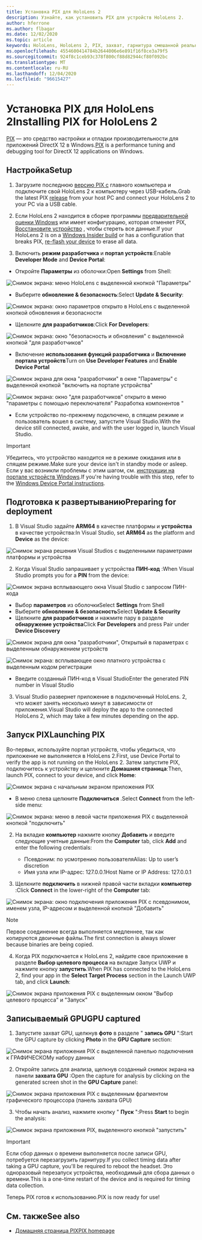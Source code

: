 ```yaml
---
title: Установка PIX для HoloLens 2
description: Узнайте, как установить PIX для устройств HoloLens 2.
author: hferrone
ms.author: flbagar
ms.date: 12/02/2020
ms.topic: article
keywords: HoloLens, HoloLens 2, PIX, захват, гарнитура смешанной реальности, гарнитура Windows Mixed Reality, гарнитура виртуальной реальности
ms.openlocfilehash: 4554600414784b2644006e6e891f16f8ce3a79f5
ms.sourcegitcommit: 924f8c1ceb93c378f800cf88d82944cf80f092bc
ms.translationtype: MT
ms.contentlocale: ru-RU
ms.lasthandoff: 12/04/2020
ms.locfileid: "96615427"
---
```

# <a name="installing-pix-for-hololens-2"></a><span data-ttu-id="864c6-104">Установка PIX для HoloLens 2</span><span class="sxs-lookup"><span data-stu-id="864c6-104">Installing PIX for HoloLens 2</span></span>

<span data-ttu-id="864c6-105">[PIX](https://devblogs.microsoft.com/pix) — это средство настройки и отладки производительности для приложений DirectX 12 в Windows.</span><span class="sxs-lookup"><span data-stu-id="864c6-105">[PIX](https://devblogs.microsoft.com/pix) is a performance tuning and debugging tool for DirectX 12 applications on Windows.</span></span> 

## <a name="setup"></a><span data-ttu-id="864c6-106">Настройка</span><span class="sxs-lookup"><span data-stu-id="864c6-106">Setup</span></span>

1. <span data-ttu-id="864c6-107">Загрузите последнюю [версию PIX с]( https://devblogs.microsoft.com/pix/download) главного компьютера и подключите свой HoloLens 2 к компьютеру через USB-кабель.</span><span class="sxs-lookup"><span data-stu-id="864c6-107">Grab the latest PIX [release]( https://devblogs.microsoft.com/pix/download) from your host PC and connect your HoloLens 2 to your PC via a USB cable.</span></span>

2. <span data-ttu-id="864c6-108">Если HoloLens 2 находится в сборке программы [предварительной оценки Windows](https://insider.windows.com) или имеет конфигурацию, которая отменяет PIX,  [Восстановите устройство](https://docs.microsoft.com/hololens/hololens-recovery) , чтобы стереть все данные.</span><span class="sxs-lookup"><span data-stu-id="864c6-108">If your HoloLens 2 is on a [Windows Insider build](https://insider.windows.com) or has a configuration that breaks PIX,  [re-flash your device](https://docs.microsoft.com/hololens/hololens-recovery) to erase all data.</span></span>

3. <span data-ttu-id="864c6-109">Включить **режим разработчика** и **портал устройств**:</span><span class="sxs-lookup"><span data-stu-id="864c6-109">Enable **Developer Mode** and **Device Portal**:</span></span>

* <span data-ttu-id="864c6-110">Откройте **Параметры** из оболочки:</span><span class="sxs-lookup"><span data-stu-id="864c6-110">Open **Settings** from Shell:</span></span>

![Снимок экрана: меню HoloLens с выделенной кнопкой "Параметры"](images/pix-img-01.jpg)

* <span data-ttu-id="864c6-112">Выберите **обновление & безопасность**:</span><span class="sxs-lookup"><span data-stu-id="864c6-112">Select **Update & Security**:</span></span>

![Снимок экрана: окно параметров открыто в HoloLens с выделенной кнопкой обновления и безопасности](images/pix-img-02.jpg)

* <span data-ttu-id="864c6-114">Щелкните **для разработчиков**:</span><span class="sxs-lookup"><span data-stu-id="864c6-114">Click **For Developers**:</span></span>

![Снимок экрана: окно "безопасность и обновления" с выделенной кнопкой "для разработчиков"](images/pix-img-03.jpg)

* <span data-ttu-id="864c6-116">Включение **использования функций разработчика** и **Включение портала устройств**</span><span class="sxs-lookup"><span data-stu-id="864c6-116">Turn on **Use Developer Features** and **Enable Device Portal**</span></span>

![Снимок экрана для окна "разработчики" в окне "Параметры" с выделенной кнопкой "включить на портале устройства"](images/pix-img-04.jpg)

![Снимок экрана: окно "для разработчиков" открыто в меню "параметры с помощью переключателя" Разработка компонентов "](images/pix-img-05.jpg)

* <span data-ttu-id="864c6-119">Если устройство по-прежнему подключено, в спящем режиме и пользователь вошел в систему, запустите Visual Studio.</span><span class="sxs-lookup"><span data-stu-id="864c6-119">With the device still connected, awake, and with the user logged in, launch Visual Studio.</span></span>

> [!IMPORTANT]
> <span data-ttu-id="864c6-120">Убедитесь, что устройство находится не в режиме ожидания или в спящем режиме.</span><span class="sxs-lookup"><span data-stu-id="864c6-120">Make sure your device isn't in standby mode or asleep.</span></span> <span data-ttu-id="864c6-121">Если у вас возникли проблемы с этим шагом, см. [инструкции на портале устройств Windows](https://docs.microsoft.com/windows/mixed-reality/develop/platform-capabilities-and-apis/using-the-windows-device-portal).</span><span class="sxs-lookup"><span data-stu-id="864c6-121">If you're having trouble with this step, refer to the [Windows Device Portal instructions](https://docs.microsoft.com/windows/mixed-reality/develop/platform-capabilities-and-apis/using-the-windows-device-portal).</span></span>

## <a name="preparing-for-deployment"></a><span data-ttu-id="864c6-122">Подготовка к развертыванию</span><span class="sxs-lookup"><span data-stu-id="864c6-122">Preparing for deployment</span></span>

1. <span data-ttu-id="864c6-123">В Visual Studio задайте **ARM64** в качестве платформы и **устройства** в качестве устройства:</span><span class="sxs-lookup"><span data-stu-id="864c6-123">In Visual Studio, set **ARM64** as the platform and **Device** as the device:</span></span>

![Снимок экрана решения Visual Studios с выделенными параметрами платформы и устройства](images/pix-img-06.png)

2. <span data-ttu-id="864c6-125">Когда Visual Studio запрашивает у устройства **ПИН-код** :</span><span class="sxs-lookup"><span data-stu-id="864c6-125">When Visual Studio prompts you for a **PIN** from the device:</span></span>

![Снимок экрана всплывающего окна Visual Studio с запросом ПИН-кода](images/pix-img-07.png)

* <span data-ttu-id="864c6-127">Выбор **параметров** из оболочки</span><span class="sxs-lookup"><span data-stu-id="864c6-127">Select **Settings** from Shell</span></span>
* <span data-ttu-id="864c6-128">Выберите **обновление & безопасность**</span><span class="sxs-lookup"><span data-stu-id="864c6-128">Select **Update & Security**</span></span>
* <span data-ttu-id="864c6-129">Щелкните **для разработчиков** и нажмите пару в разделе **обнаружение устройства**</span><span class="sxs-lookup"><span data-stu-id="864c6-129">Click **For Developers** and press Pair under **Device Discovery**</span></span> 

![Снимок экрана для окна "разработчики", Открытый в параметрах с выделенным обнаружением устройств](images/pix-img-08.jpg)

![Снимок экрана: всплывающее окно платного устройства с выделенным кодом регистрации](images/pix-img-09.jpg)

* <span data-ttu-id="864c6-132">Введите созданный ПИН-код в Visual Studio</span><span class="sxs-lookup"><span data-stu-id="864c6-132">Enter the generated PIN number in Visual Studio</span></span>

3. <span data-ttu-id="864c6-133">Visual Studio развернет приложение в подключенный HoloLens. 2, что может занять несколько минут в зависимости от приложения.</span><span class="sxs-lookup"><span data-stu-id="864c6-133">Visual Studio will deploy the app to the connected HoloLens 2, which may take a few minutes depending on the app.</span></span>

## <a name="launching-pix"></a><span data-ttu-id="864c6-134">Запуск PIX</span><span class="sxs-lookup"><span data-stu-id="864c6-134">Launching PIX</span></span>

<span data-ttu-id="864c6-135">Во-первых, используйте портал устройств, чтобы убедиться, что приложение не выполняется в HoloLens 2.</span><span class="sxs-lookup"><span data-stu-id="864c6-135">First, use Device Portal to verify the app is not running on the HoloLens 2.</span></span> <span data-ttu-id="864c6-136">Затем запустите PIX, подключитесь к устройству и щелкните **Домашняя страница**:</span><span class="sxs-lookup"><span data-stu-id="864c6-136">Then, launch PIX, connect to your device, and click **Home**:</span></span>

![Снимок экрана с начальным экраном приложения PIX](images/pix-img-10.png)

* <span data-ttu-id="864c6-138">В меню слева щелкните **Подключиться** .</span><span class="sxs-lookup"><span data-stu-id="864c6-138">Select **Connect** from the left-side menu:</span></span>

![Снимок экрана: меню в левой части приложения PIX с выделенной кнопкой "подключить"](images/pix-img-11.png)

2. <span data-ttu-id="864c6-140">На вкладке **компьютер** нажмите кнопку **Добавить** и введите следующие учетные данные:</span><span class="sxs-lookup"><span data-stu-id="864c6-140">From the **Computer** tab, click **Add** and enter the following credentials:</span></span>
    * <span data-ttu-id="864c6-141">Псевдоним: по усмотрению пользователя</span><span class="sxs-lookup"><span data-stu-id="864c6-141">Alias: Up to user’s discretion</span></span>
    * <span data-ttu-id="864c6-142">Имя узла или IP-адрес: 127.0.0.1</span><span class="sxs-lookup"><span data-stu-id="864c6-142">Host Name or IP Address: 127.0.0.1</span></span>

3. <span data-ttu-id="864c6-143">Щелкните **подключить** в нижней правой части вкладки **компьютер** :</span><span class="sxs-lookup"><span data-stu-id="864c6-143">Click **Connect** in the lower-right of the **Computer** tab:</span></span>

![Снимок экрана: окно подключения приложения PIX с псевдонимом, именем узла, IP-адресом и выделенной кнопкой "Добавить"](images/pix-img-12.png)

> [!NOTE]
> <span data-ttu-id="864c6-145">Первое соединение всегда выполняется медленнее, так как копируются двоичные файлы.</span><span class="sxs-lookup"><span data-stu-id="864c6-145">The first connection is always slower because binaries are being copied.</span></span>

4. <span data-ttu-id="864c6-146">Когда PIX подключается к HoloLens 2, найдите свое приложение в разделе **Выбор целевого процесса** на вкладке Запуск UWP и нажмите кнопку **запустить**.</span><span class="sxs-lookup"><span data-stu-id="864c6-146">When PIX has connected to the HoloLens 2, find your app in the **Select Target Process** section in the Launch UWP tab, and click **Launch**:</span></span>

![Снимок экрана приложения PIX с выделенным окном "Выбор целевого процесса" и "Запуск"](images/pix-img-13.png)

## <a name="gpu-captured"></a><span data-ttu-id="864c6-148">Записываемый GPU</span><span class="sxs-lookup"><span data-stu-id="864c6-148">GPU captured</span></span>

1. <span data-ttu-id="864c6-149">Запустите захват GPU, щелкнув **фото** в разделе " **запись GPU** ":</span><span class="sxs-lookup"><span data-stu-id="864c6-149">Start the GPU capture by clicking **Photo** in the **GPU Capture** section:</span></span>

![Снимок экрана приложения PIX с выделенной панелью подключения к ГРАФИЧЕСКОМу набору данных](images/pix-img-14.png)

2. <span data-ttu-id="864c6-151">Откройте запись для анализа, щелкнув созданный снимок экрана на панели **захвата GPU** :</span><span class="sxs-lookup"><span data-stu-id="864c6-151">Open the capture for analysis by clicking on the generated screen shot in the **GPU Capture** panel:</span></span>

![Снимок экрана приложения PIX с выделенным фрагментом графического процессора (панель захвата GPU)](images/pix-img-15.png)

3. <span data-ttu-id="864c6-153">Чтобы начать анализ, нажмите кнопку " **Пуск** ":</span><span class="sxs-lookup"><span data-stu-id="864c6-153">Press **Start** to begin the analysis:</span></span>

![Снимок экрана приложения PIX, выделенного кнопкой "запустить"](images/pix-img-16.png)

> [!IMPORTANT]
> <span data-ttu-id="864c6-155">Если сбор данных о времени выполняется после записи GPU, потребуется перезагрузить гарнитуру.</span><span class="sxs-lookup"><span data-stu-id="864c6-155">If you collect timing data after taking a GPU capture, you'll be required to reboot the headset.</span></span> <span data-ttu-id="864c6-156">Это одноразовый перезапуск устройства, необходимый для сбора данных о времени.</span><span class="sxs-lookup"><span data-stu-id="864c6-156">This is a one-time restart of the device and is required for timing data collection.</span></span>

<span data-ttu-id="864c6-157">Теперь PIX готов к использованию.</span><span class="sxs-lookup"><span data-stu-id="864c6-157">PIX is now ready for use!</span></span>

## <a name="see-also"></a><span data-ttu-id="864c6-158">См. также</span><span class="sxs-lookup"><span data-stu-id="864c6-158">See also</span></span>
* [<span data-ttu-id="864c6-159">Домашняя страница PIX</span><span class="sxs-lookup"><span data-stu-id="864c6-159">PIX homepage</span></span>](https://devblogs.microsoft.com/pix)